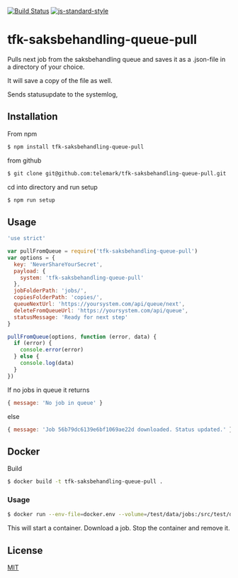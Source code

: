 [![Build Status](https://travis-ci.org/telemark/tfk-saksbehandling-queue-pull.svg?branch=master)](https://travis-ci.org/telemark/tfk-saksbehandling-queue-pull)
[![js-standard-style](https://img.shields.io/badge/code%20style-standard-brightgreen.svg?style=flat)](https://github.com/feross/standard)
# tfk-saksbehandling-queue-pull
Pulls next job from the saksbehandling queue and saves it as a .json-file in a directory of your choice.

It will save a copy of the file as well.

Sends statusupdate to the systemlog,

## Installation

From npm

```sh
$ npm install tfk-saksbehandling-queue-pull
```

from github

```sh
$ git clone git@github.com:telemark/tfk-saksbehandling-queue-pull.git
```

cd into directory and run setup

```sh
$ npm run setup
```

## Usage

```javascript
'use strict'

var pullFromQueue = require('tfk-saksbehandling-queue-pull')
var options = {
  key: 'NeverShareYourSecret',
  payload: {
    system: 'tfk-saksbehandling-queue-pull'
  },
  jobFolderPath: 'jobs/',
  copiesFolderPath: 'copies/',
  queueNextUrl: 'https://yoursystem.com/api/queue/next',
  deleteFromQueueUrl: 'https://yoursystem.com/api/queue',
  statusMessage: 'Ready for next step'
}

pullFromQueue(options, function (error, data) {
  if (error) {
    console.error(error)
  } else {
    console.log(data)
  }
})
```

If no jobs in queue it returns

```javascript
{ message: 'No job in queue' }
```

else

```javascript
{ message: 'Job 56b79dc6139e6bf1069ae22d downloaded. Status updated.' }
```

## Docker

Build

```sh
$ docker build -t tfk-saksbehandling-queue-pull .
```

### Usage

```sh
$ docker run --env-file=docker.env --volume=/test/data/jobs:/src/test/data/jobs --rm tfk-saksbehandling-queue-pull
```

This will start a container. Download a job. Stop the container and remove it.

## License
[MIT](LICENSE)